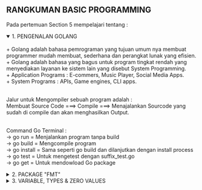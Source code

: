 ## RANGKUMAN BASIC PROGRAMMING

Pada pertemuan Section 5 mempelajari tentang :

<details open>
<summary>1. PENGENALAN GOLANG</summary>
<br>
+ Golang adalah bahasa pemrograman yang tujuan umum nya membuat programmer mudah membuat, sederhana dan perangkat lunak yang efisien.
  <br>
+ Golang adalah bahasa yang bagus untuk program tingkat rendah yang menyediakan layanan ke sistem lain yang disebut System Programming.
  <br>
+ Application Programs : E-commers, Music Player, Social Media Apps.
  <br>
+ System Programs : APIs, Game engines, CLI apps.
  <br>
  <br>

Jalur untuk Mengompiler sebuah program adalah :
<br>
Membuat Source Code ===> Compile ===> Menajalankan Sourcode yang sudah di compile dan akan menghasilkan Output.
<br>
<br>

Command Go Terminal :
<br>
-> go run = Menjalankan program tanpa build
<br>
-> go build = Mengcompile program
<br>
-> go install = Sama seperti go build dan dilanjutkan dengan install process
<br>
-> go test = Untuk mengetest dengan suffix_test.go
<br>
-> go get = Untuk mendowload Go package

</details>

<details>
<summary>2. PACKAGE "FMT"</summary>
<br>
Output :
  <br>
  - fmt.Printf() = Untuk mendeklarasikan format verb
  <br>
  - fmt.Prinln() = Untuk mencetak baris baru
  <br>
  - fmt.Sprintf() = Untuk mencetak String dan mendeklarasikan  format verb String
  <br>
  <br>

Scanning :
<br>

- fmt.Scanln() = Untuk membuat inputan
  <br>
  <br>

Format Verb : %T, %v, %s, %q, %d

</details>

<details>
<summary>3. VARIABLE, TYPES & ZERO VALUES</summary>
<br>
Variable digunakan untuk menyimpan informasi dalam program komputer, mereka menyediakan cara pelabelan data dengan nama deskriptif dan mereka memiliki tipe data (Integer, String, Boolean)
<br>
<br>

Data Types :
<br>
-> Boolean = True dan False
<br>
-> Numeric = Interger, Float, Complex
<br>
-> String
<br>
<br>

Type Declaration :
<br>
==> `var (variable_name) (type_data)`
<br>
==> `var (variable_name) (type_data) = (value)`
<br>
==> `(variable_name) := (value)`
<br>
<br>

Zero Value adalah Default Value yang ada di tipe-tipe data
<br>
Contohnya :
<br>

- Boolean = false
- <br>
- Float = 0.0
- <br>
- Integer = 0
- <br>
- String = ""
  <br>
  <br>

</details>
